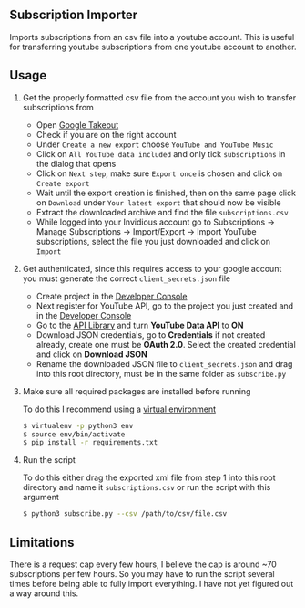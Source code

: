 ## Subscription Importer

Imports subscriptions from an csv file into a youtube account. This is useful for transferring youtube subscriptions from one youtube account to another.

## Usage

1. Get the properly formatted csv file from the account you wish to transfer subscriptions from

	- Open [Google Takeout](https://takeout.google.com/takeout/custom/youtube)
	- Check if you are on the right account
	- Under `Create a new export` choose `YouTube and YouTube Music`
	- Click on `All YouTube data included` and only tick `subscriptions` in the dialog that opens
	- Click on `Next step`, make sure `Export once` is chosen and click on `Create export`
	- Wait until the export creation is finished, then on the same page click on `Download` under `Your latest export` that should now be visible
	- Extract the downloaded archive and find the file `subscriptions.csv`
	- While logged into your Invidious account go to Subscriptions -> Manage Subscriptions -> Import/Export -> Import YouTube subscriptions, select the file you just downloaded and click on `Import`

2. Get authenticated, since this requires access to your google account you must generate the correct `client_secrets.json` file

	- Create project in the [Developer Console](https://console.developers.google.com/apis/dashboard)
	- Next register for YouTube API, go to the project you just created and in the [Developer Console](https://console.developers.google.com/apis/dashboard)
	- Go to the [API Library](https://console.developers.google.com/apis/library) and turn __YouTube Data API__ to __ON__
	- Download JSON credentials, go to __Credentials__ if not created already, create one must be __OAuth 2.0__. Select the created credential and click on __Download JSON__
	- Rename the downloaded JSON file to `client_secrets.json` and drag into this root directory, must be in the same folder as `subscribe.py`
	
3. Make sure all required packages are installed before running

	To do this I recommend using a [virtual environment](https://virtualenv.pypa.io/en/stable/)
	
	```bash
	$ virtualenv -p python3 env
	$ source env/bin/activate
	$ pip install -r requirements.txt
	
	```

4. Run the script
	
	To do this either drag the exported xml file from step 1 into this root directory and name it `subscriptions.csv` or run the script with this argument
	
	```bash
	$ python3 subscribe.py --csv /path/to/csv/file.csv
	```
	
	
	
## Limitations

There is a request cap every few hours, I believe the cap is around ~70 subscriptions per few hours. So you may have to run the script several times before being able to fully import everything. I have not yet figured out a way around this.
